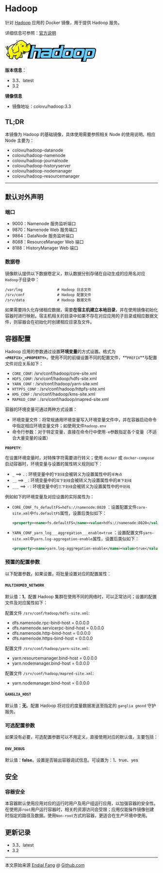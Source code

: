 # Hadoop

针对 [Hadoop](http://hadoop.apache.org) 应用的 Docker 镜像，用于提供 Hadoop 服务。

详细信息可参照：[官方说明](http://hadoop.apache.org/docs/r1.0.4/cn/)

![hadoop-logo](img/hadoop-logo.jpg)

**版本信息**：

- 3.3、latest
- 3.2

**镜像信息**

* 镜像地址：colovu/hadoop:3.3



## TL;DR

本镜像为 Hadoop 的基础镜像，具体使用需要参照相关 Node 的使用说明。相应 Node 主要为：

- colovu/hadoop-datanode
- colovu/hadoop-namenode
- colovu/hadoop-journalnode
- colovu/hadoop-historyserver
- colovu/hadoop-nodemanager
- colovu/hadoop-resourcemanager



---



## 默认对外声明

### 端口

- 9000：Namenode 服务监听端口
- 9870：Namenode Web 服务端口
- 9864：DataNode 服务监听端口
- 8088：ResourceManager Web 端口
- 8188：HistoryManager Web 端口

### 数据卷

镜像默认提供以下数据卷定义，默认数据分别存储在自动生成的应用名对应`Hadoop`子目录中：

```shell
/var/log                # Hadoop 日志文件
/srv/conf               # Hadoop 配置文件
/srv/data               # Hadoop 数据文件
```

如果需要持久化存储相应数据，需要**在宿主机建立本地目录**，并在使用镜像初始化容器时进行映射。宿主机相关的目录中如果不存在对应应用的子目录或相应数据文件，则容器会在初始化时创建相应目录及文件。



## 容器配置

Hadoop 应用的参数通过设置**环境变量**的方式设置。格式为 **`<PREFIX>_<PROPERTY>`**。使用不同的前缀设置不同的配置文件，**`PREFIX`**与配置文件对应关系如下：

- `CORE_CONF`: /srv/conf/hadoop/core-site.xml
- `HDFS_CONF`: /srv/conf/hadoop/hdfs-site.xml
- `YARN_CONF` : /srv/conf/hadoop/yarn-site.xml
- `HTTPFS_CONF` : /srv/conf/hadoop/httpfs-site.xml
- `KMS_CONF` : /srv/conf/hadoop/kms-site.xml
- `MAPRED_CONF` : /srv/conf/hadoop/mapred-site.xml

容器的环境变量可通过两种方式设置：

- 环境变量文件：将常规通用环境变量写入环境变量文件中，并在容器启动命令中指定相应环境变量文件；如使用文件`hadoop.env`
- 命令行参数：对于特定变量，直接在命令行中使用`-e`参数指定各个变量（不适合大量变量的设置）



**`PROPETY`**:

在设置环境变量时，对特殊字符需要进行转义；使用 `docker` 或 `docker-compose` 启动容器时，环境变量与设置的属性转义规则如下：

- `_` ==> `.` : 环境变量中的`下划线`会被转义为设置属性中的`半角点`
- `__` ==> `_` : 环境变量中的`双下划线`会被转义为设置属性中的`单下划线`
- `___` ==> `-` : 环境变量中的`三下划线`会被转义为设置属性中的`中划线`

例如如下的环境变量及对应设置的实际属性为：

- `CORE_CONF_fs_defaultFS=hdfs://namenode:8020` ：设置配置文件`core-site.xml`中`fs.defaultFS`属性，设置后类似如下：

  ```xml
  <property><name>fs.defaultFS</name><value>hdfs://namenode:8020</value></property>
  ```

- `YARN_CONF_yarn_log___aggregation___enable=true` ：设置配置文件`yarn-site.xml`中`yarn.log-aggregation-enable`属性，设置后类似如下：

  ```xml
  <property><name>yarn.log-aggregation-enable</name><value>true</value></property>
  ```

  

### 预置的配置参数

以下配置参数，如果设置，将批量设置对应的配置属性：

#### `MULTIHOMED_NETWORK`

默认值：**1**。配置 Hadoop 集群在使用不同的网络时，可以正常访问；设置的配置文件及对应属性如下：

配置文件 `/srv/conf/hadoop/hdfs-site.xml`:

  * dfs.namenode.rpc-bind-host = 0.0.0.0
  * dfs.namenode.servicerpc-bind-host = 0.0.0.0
  * dfs.namenode.http-bind-host = 0.0.0.0
  * dfs.namenode.https-bind-host = 0.0.0.0

  配置文件 `/srv/conf/hadoop/yarn-site.xml`:

  * yarn.resourcemanager.bind-host = 0.0.0.0
  * yarn.nodemanager.bind-host = 0.0.0.0

  配置文件 `/srv/conf/hadoop/mapred-site.xml`:

  * yarn.nodemanager.bind-host = 0.0.0.0



#### `GANGLIA_HOST`

默认值：**无**。配置 Hadoop 将对应的度量数据发送至指定的 `ganglia gmond` 守护服务。



### 可选配置参数

如果没有必要，可选配置参数可以不用定义，直接使用对应的默认值，主要包括：

#### `ENV_DEBUG`

默认值：**false**。设置是否输出容器调试信息。可设置为：1、true、yes



## 安全

### 容器安全

本容器默认使用应用对应的运行时用户及用户组运行应用，以加强容器的安全性。在使用非`root`用户运行容器时，相关的资源访问会受限；应用仅能操作镜像创建时指定的路径及数据。使用`Non-root`方式的容器，更适合在生产环境中使用。



## 更新记录

- 3.3、latest
- 3.2



----

本文原始来源 [Endial Fang](https://github.com/colovu) @ [Github.com](https://github.com)
